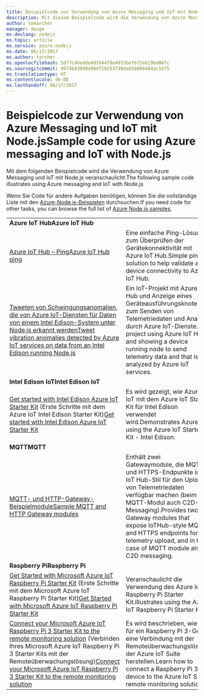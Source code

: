 ```yaml
---
title: Beispielcode zur Verwendung von Azure Messaging und IoT mit Node.js
description: Mit diesem Beispielcode wird die Verwendung von Azure Messaging und IoT mit Node.js veranschaulicht.
author: tomarcher
manager: douge
ms.devlang: nodejs
ms.topic: article
ms.service: azure-nodejs
ms.date: 06/17/2017
ms.author: tarcher
ms.openlocfilehash: 5d7fc46edde0df844f8e4933bef672e619bd06fc
ms.sourcegitcommit: 9974b43899e98df10253738dab5b09b484ac1bf5
ms.translationtype: HT
ms.contentlocale: de-DE
ms.lasthandoff: 08/17/2017
---
```

# <a name="sample-code-for-using-azure-messaging-and-iot-with-nodejs"></a><span data-ttu-id="b4759-103">Beispielcode zur Verwendung von Azure Messaging und IoT mit Node.js</span><span class="sxs-lookup"><span data-stu-id="b4759-103">Sample code for using Azure messaging and IoT with Node.js</span></span>

<span data-ttu-id="b4759-104">Mit dem folgenden Beispielcode wird die Verwendung von Azure Messaging und IoT mit Node.js veranschaulicht.</span><span class="sxs-lookup"><span data-stu-id="b4759-104">The following sample code illustrates using Azure messaging and IoT with Node.js</span></span>

<span data-ttu-id="b4759-105">Wenn Sie Code für andere Aufgaben benötigen, können Sie die vollständige Liste mit den [Azure-Node.js-Beispielen](https://azure.microsoft.com/resources/samples/?term=nodejs) durchsuchen.</span><span class="sxs-lookup"><span data-stu-id="b4759-105">If you need code for other tasks, you can browse the full list of [Azure Node.js samples](https://azure.microsoft.com/resources/samples/?term=nodejs).</span></span>

| | |
|---|---|
| <span data-ttu-id="b4759-106">**Azure IoT Hub**</span><span class="sxs-lookup"><span data-stu-id="b4759-106">**Azure IoT Hub**</span></span> ||
| [<span data-ttu-id="b4759-107">Azure IoT Hub – Ping</span><span class="sxs-lookup"><span data-stu-id="b4759-107">Azure IoT Hub ping</span></span>](https://github.com/Azure-Samples/iot-hub-node-ping) | <span data-ttu-id="b4759-108">Eine einfache Ping-Lösung zum Überprüfen der Gerätekonnektivität mit Azure IoT Hub.</span><span class="sxs-lookup"><span data-stu-id="b4759-108">Simple ping solution to help validate a device connectivity to Azure IoT Hub.</span></span> |
| [<span data-ttu-id="b4759-109">Tweeten von Schwingungsanomalien, die von Azure IoT-Diensten für Daten von einem Intel Edison-System unter Node.js erkannt werden</span><span class="sxs-lookup"><span data-stu-id="b4759-109">Tweet vibration anomalies detected by Azure IoT services on data from an Intel Edison running Node.js</span></span>](https://azure.microsoft.com/resources/samples/iot-hub-nodejs-intel-edison-vibration-anomaly-detection/) | <span data-ttu-id="b4759-110">Ein IoT-Projekt mit Azure IoT Hub und Anzeige eines Geräteausführungsknotens zum Senden von Telemetriedaten und Analyse durch Azure IoT-Dienste.</span><span class="sxs-lookup"><span data-stu-id="b4759-110">IoT project using Azure IoT Hub and showing a device running node to send telemetry data and that is analyzed by Azure IoT services.</span></span> |
| <span data-ttu-id="b4759-111">**Intel Edison IoT**</span><span class="sxs-lookup"><span data-stu-id="b4759-111">**Intel Edison IoT**</span></span> ||
| <span data-ttu-id="b4759-112">[Get started with Intel Edison Azure IoT Starter Kit](https://github.com/Azure-Samples/iot-hub-node-intel-edison-getstartedkit) (Erste Schritte mit dem Azure IoT Intel Edison Starter Kit)</span><span class="sxs-lookup"><span data-stu-id="b4759-112">[Get started with Intel Edison Azure IoT Starter Kit](https://github.com/Azure-Samples/iot-hub-node-intel-edison-getstartedkit)</span></span> | <span data-ttu-id="b4759-113">Es wird gezeigt, wie Azure IoT mit dem Azure IoT Starter Kit für Intel Edison verwendet wird.</span><span class="sxs-lookup"><span data-stu-id="b4759-113">Demonstrates Azure IoT using the Azure IoT Starter Kit - Intel Edison.</span></span> |
| <span data-ttu-id="b4759-114">**MQTT**</span><span class="sxs-lookup"><span data-stu-id="b4759-114">**MQTT**</span></span> ||
| [<span data-ttu-id="b4759-115">MQTT- und HTTP-Gateway-Beispielmodule</span><span class="sxs-lookup"><span data-stu-id="b4759-115">Sample MQTT and HTTP Gateway modules</span></span>](https://github.com/Azure-Samples/iot-gateway-mqtt-http) | <span data-ttu-id="b4759-116">Enthält zwei Gatewaymodule, die MQTT- und HTTPS-Endpunkte im IoT Hub-Stil für den Upload von Telemetriedaten verfügbar machen (beim MQTT-Modul auch C2D-Messaging).</span><span class="sxs-lookup"><span data-stu-id="b4759-116">Provides two Gateway modules that expose IoTHub-style MQTT and HTTPS endpoints for telemetry upload, and in the case of MQTT module also C2D messaging.</span></span> |
| <span data-ttu-id="b4759-117">**Raspberry Pi**</span><span class="sxs-lookup"><span data-stu-id="b4759-117">**Raspberry Pi**</span></span> ||
| <span data-ttu-id="b4759-118">[Get Started with Microsoft Azure IoT Raspberry Pi Starter Kit](https://github.com/Azure-Samples/iot-hub-node-raspberrypi-getting-started) (Erste Schritte mit dem Microsoft Azure IoT Raspberry Pi Starter Kit)</span><span class="sxs-lookup"><span data-stu-id="b4759-118">[Get Started with Microsoft Azure IoT Raspberry Pi Starter Kit](https://github.com/Azure-Samples/iot-hub-node-raspberrypi-getting-started)</span></span> | <span data-ttu-id="b4759-119">Veranschaulicht die Verwendung des Azure IoT Raspberry Pi Starter Kit.</span><span class="sxs-lookup"><span data-stu-id="b4759-119">Illustrates using the Azure IoT Raspberry Pi Starter Kit.</span></span> |
| <span data-ttu-id="b4759-120">[Connect your Microsoft Azure IoT Raspberry Pi 3 Starter Kit to the remote monitoring solution](https://azure.microsoft.com/resources/samples/iot-remote-monitoring-node-raspberrypi-getstartedkit/) (Verbinden Ihres Microsoft Azure IoT Raspberry Pi 3 Starter Kits mit der Remoteüberwachungslösung)</span><span class="sxs-lookup"><span data-stu-id="b4759-120">[Connect your Microsoft Azure IoT Raspberry Pi 3 Starter Kit to the remote monitoring solution](https://azure.microsoft.com/resources/samples/iot-remote-monitoring-node-raspberrypi-getstartedkit/)</span></span> | <span data-ttu-id="b4759-121">Es wird beschrieben, wie Sie für ein Raspberry Pi 3-Gerät eine Verbindung mit der Remoteüberwachungslösung der Azure IoT Suite herstellen.</span><span class="sxs-lookup"><span data-stu-id="b4759-121">Learn how to connect a Raspberry Pi 3 device to the Azure IoT Suite remote monitoring solution.</span></span> |
